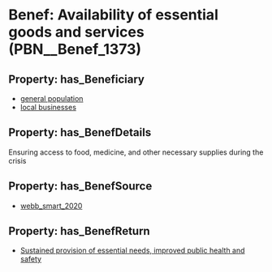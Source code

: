 # Benef: __Availability of essential goods and services__ (PBN__Benef_1373)

## Property: has_Beneficiary

* [general population](../Stakeholder/PBN__Stakeholder_9)
* [local businesses](../Stakeholder/PBN__Stakeholder_300)

## Property: has_BenefDetails

Ensuring access to food, medicine, and other necessary supplies during the crisis

## Property: has_BenefSource

* [webb_smart_2020](../Article/PBN__Article_294)

## Property: has_BenefReturn

* [Sustained provision of essential needs, improved public health and safety](../BenefReturn/PBN__BenefReturn_1560)

